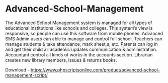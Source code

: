 # Advanced-School-Management

The Advanced School Management system is managed for all types of educational institutions like schools and colleges. This system’s view is responsive, so people can use this software from mobile phones. Advanced SMS Admin users can able to manage and control full school. Teachers can manage students & take attendance, mark sheet,s, etc. Parents can log in and get their child all academic updates communication & administration. Accountant control all kinds of works in the accounts section. Librarian creates new library members, issues & returns books.

Download - https://www.phpscriptsonline.com/product/advanced-school-management-script/

